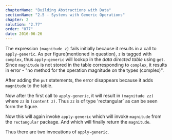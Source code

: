 ```yaml
---
chapterName: "Building Abstractions with Data"
sectionName: "2.5 - Systems with Generic Operations"
chapter: 2
solution: "2.77"
order: "077"
date: 2016-06-26
---
```


The expression `(magnitude z)` fails initially because it results in a call to `apply-generic`. As per figure(mentioned in question), `z` is tagged with `complex`,
thus `apply-generic` will lookup in the *data directed table* using `get`. Since `magnitude` is not stored in the table corresponding to `complex`, it results in 
error - "no method for the operation magnitude on the types (complex)".

After adding the `put` statements, the error disappears because it adds `magnitude` to the table.

Now after the first call to `apply-generic`, it will result in `(magnitude zz)` where `zz` is `(content z)`. Thus `zz` is of type 'rectangular` as can be seen form the figure.

Now this will again invoke `apply-generic` which will invoke `magnitude` from the `rectangular` package. And which will finally return the `magnitude`.

Thus there are two invocations of `apply-generic`.


 
